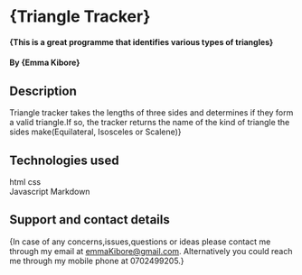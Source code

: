 # {Triangle Tracker}
#### {This is a great programme that identifies various types of triangles}
#### By **{Emma Kibore}**
## Description
Triangle tracker takes the lengths of three sides and determines if they form a valid triangle.If so, the tracker returns the name of the kind of triangle the sides make(Equilateral, Isosceles or Scalene)}
## Technologies used
 html
 css               
 Javascript
 Markdown
## Support and contact details
{In case of any concerns,issues,questions or ideas please contact me through my email at emmaKibore@gmail.com. Alternatively you could reach me through my mobile phone at 0702499205.}
